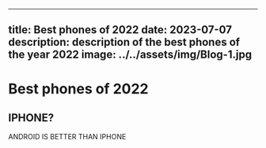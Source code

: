 


---
title: Best phones of 2022
date: 2023-07-07
description: description of the best phones of the year 2022
image: ../../assets/img/Blog-1.jpg
---


<!-- <img src="../../assets/img/Blog-1.jpg" class="rounded-lg w-full" alt="Blog Image" /> -->

# Best phones of 2022

## IPHONE?

ANDROID IS BETTER THAN IPHONE

